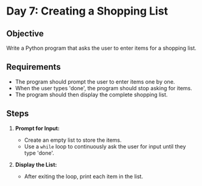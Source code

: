 
# Day 7: Creating a Shopping List

## Objective
Write a Python program that asks the user to enter items for a shopping list.

## Requirements
- The program should prompt the user to enter items one by one.
- When the user types 'done', the program should stop asking for items.
- The program should then display the complete shopping list.

## Steps
1. **Prompt for Input:**
   - Create an empty list to store the items.
   - Use a `while` loop to continuously ask the user for input until they type 'done'.

2. **Display the List:**
   - After exiting the loop, print each item in the list.
